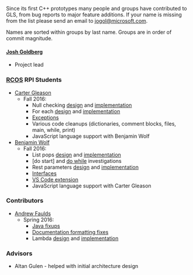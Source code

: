 Since its first C++ prototypes many people and groups have contributed to GLS, from bug reports to major feature additions.
If your name is missing from the list please send an email to jogol@microsoft.com.

Names are sorted within groups by last name.
Groups are in order of commit magnitude.


#### [Josh Goldberg](http://github.com/JoshuaKGoldberg)
* Project lead


### [RCOS](https://rcos.io/projects/HighSchoolHacking/GLS/profile) RPI Students

* [Carter Gleason](https://github.com/GleasonC4)
    * Fall 2016:
        * Null checking [design](https://github.com/HighSchoolHacking/GLS/pull/126]) and [implementation](https://github.com/HighSchoolHacking/GLS/pull/135)
        * For each [design](https://github.com/HighSchoolHacking/GLS/pull/138) and [implementation](https://github.com/HighSchoolHacking/GLS/pull/143)
        * [Exceptions](https://github.com/HighSchoolHacking/GLS/pulls?utf8=%E2%9C%93&q=is%3Apr%20exceptions)
        * Various code cleanups (dictionaries, comment blocks, files, main, while, print)
        * JavaScript language support with Benjamin Wolf
* [Benjamin Wolf](https://github.com/Ben-Wolf)
    * Fall 2016:
        * List pops [design](https://github.com/HighSchoolHacking/GLS/pull/128) and [implementation](https://github.com/HighSchoolHacking/GLS/pull/131)
        * [do start] and [do while](https://github.com/HighSchoolHacking/GLS/pull/139) investigations
        * Rest parameters [design](https://github.com/HighSchoolHacking/GLS/pull/146) and [implementation](https://github.com/HighSchoolHacking/GLS/pull/147)
        * [Interfaces](https://github.com/HighSchoolHacking/GLS/pulls?utf8=%E2%9C%93&q=is%3Apr%20interfaces%20author%3Aben-wolf)
        * [VS Code extension](https://github.com/HighSchoolHacking/VSCode-GLS-Colorizer)
        * JavaScript language support with Carter Gleason


### Contributors

* [Andrew Faulds](https://github.com/faulda)
   * Spring 2016:
      * [Java fixups](https://github.com/HighSchoolHacking/GLS/pull/23)
      * [Documentation formatting fixes](https://github.com/HighSchoolHacking/GLS/pull/51/files)
      * Lambda [design](https://github.com/HighSchoolHacking/GLS/pull/85) and [implementation](https://github.com/HighSchoolHacking/GLS/pull/88)


### Advisors

* Altan Gulen - helped with initial architecture design
